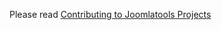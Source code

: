 Please read [Contributing to Joomlatools Projects](http://developer.joomlatools.com/contribute.html)
